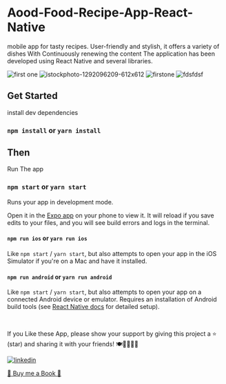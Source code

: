 # Aood-Food-Recipe-App-React-Native

mobile app for tasty recipes. User-friendly and stylish, it offers a variety of dishes With Continuously renewing the content The application has been developed using React Native and several libraries.


![first one](https://github.com/daha40/Aood-Food-Recipe-App-React-Native/assets/64675525/c1f21119-f9a6-4e30-9ad8-2c4066f33265)
![istockphoto-1292096209-612x612](https://github.com/daha40/Aood-Food-Recipe-App-React-Native/assets/64675525/24866d26-2ec3-4450-a0a9-05e6ee7c5be0)
![firstone](https://github.com/daha40/Aood-Food-Recipe-App-React-Native/assets/64675525/e73b2a44-366b-44f7-80a0-a60b1e2474d4)
![fdsfdsf](https://github.com/daha40/Aood-Food-Recipe-App-React-Native/assets/64675525/2b665933-e4f5-400b-a88f-09366b77740e)


  

## Get Started

install dev dependencies

### `npm install` or `yarn install`

## Then

Run The app

### `npm start` or `yarn start`

Runs your app in development mode.

Open it in the [Expo app](https://expo.io) on your phone to view it. It will reload if you save edits to your files, and you will see build errors and logs in the terminal.

#### `npm run ios` or `yarn run ios`

Like `npm start` / `yarn start`, but also attempts to open your app in the iOS Simulator if you're on a Mac and have it installed.

#### `npm run android` or `yarn run android`

Like `npm start` / `yarn start`, but also attempts to open your app on a connected Android device or emulator. Requires an installation of Android build tools (see [React Native docs](https://facebook.github.io/react-native/docs/getting-started.html) for detailed setup).

<br />

If you Like these App, please show your support by giving this project a ⭐ (star) and sharing it with your  friends! 🍽️👩‍🍳👨‍🍳

<p align="left">
  <a href="https://www.linkedin.com/in/abderahmane-kateb-822143297/"><img alt="linkedin" title="Linkedin" src="https://upload.wikimedia.org/wikipedia/commons/thumb/0/01/LinkedIn_Logo.svg/2560px-LinkedIn_Logo.svg.png"/></a>

<a href="https://www.buymeacoffee.com/dahakateb4d">📔 Buy me a Book 📖</a>
